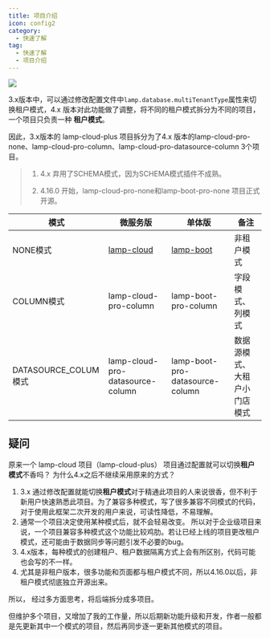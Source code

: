 ```yaml
---
title: 项目介绍
icon: config2
category:
  - 快速了解
tag:
  - 快速了解
  - 项目介绍
---
```


![](/images/global/4.x项目关系图.png)

3.x版本中，可以通过修改配置文件中`lamp.database.multiTenantType`属性来切换租户模式，4.x 版本对此功能做了调整，将不同的租户模式拆分为不同的项目，一个项目只负责一种 **租户模式**。

因此，3.x版本的 lamp-cloud-plus 项目拆分为了4.x 版本的lamp-cloud-pro-none、lamp-cloud-pro-column、lamp-cloud-pro-datasource-column 3个项目。

> 1. 4.x 弃用了SCHEMA模式，因为SCHEMA模式插件不成熟。
>
> 2. 4.16.0 开始，lamp-cloud-pro-none和lamp-boot-pro-none 项目正式开源。

| 模式                 | 微服务版                                                     | 单体版                                                       | 备注                         |
| -------------------- | ------------------------------------------------------------ | ------------------------------------------------------------ | ---------------------------- |
| NONE模式             | [lamp-cloud](https://gitee.com/dromara/lamp-cloud/tree/java17/5.x/) | [lamp-boot](https://gitee.com/zuihou111/lamp-boot/tree/java17/5.x/) | 非租户模式                   |
| COLUMN模式           | lamp-cloud-pro-column                                        | lamp-boot-pro-column                                         | 字段模式、列模式             |
| DATASOURCE_COLUM模式 | lamp-cloud-pro-datasource-column                             | lamp-boot-pro-datasource-column                              | 数据源模式、大租户小门店模式 |

## 疑问

原来一个 lamp-cloud 项目（lamp-cloud-plus） 项目通过配置就可以切换**租户模式**不香吗？ 为什么4.x之后不继续采用原来的方式？

1. 3.x 通过修改配置就能切换**租户模式**对于精通此项目的人来说很香，但不利于新用户快速熟悉此项目。为了兼容多种模式，写了很多兼容不同模式的代码，对于使用此框架二次开发的用户来说，可读性降低，不易理解。
2. 通常一个项目决定使用某种模式后，就不会轻易改变。 所以对于企业级项目来说，一个项目兼容多种模式这个功能比较鸡肋。若让已经上线的项目更改租户模式，还可能由于数据同步等问题引发不必要的bug。
3. 4.x版本，每种模式的创建租户、租户数据隔离方式上会有所区别，代码可能也会写的不一样。
4. 尤其是非租户版本，很多功能和页面都与租户模式不同，所以4.16.0以后，非租户模式彻底独立开源出来。

所以， 经过多方面思考，将后端拆分成多项目。

但维护多个项目，又增加了我的工作量，所以后期新功能升级和开发，作者一般都是先更新其中一个模式的项目，然后再同步逐一更新其他模式的项目。
